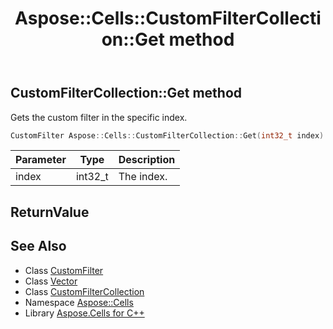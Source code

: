 ﻿---
title: Aspose::Cells::CustomFilterCollection::Get method
linktitle: Get
second_title: Aspose.Cells for C++ API Reference
description: 'Aspose::Cells::CustomFilterCollection::Get method. Gets the custom filter in the specific index in C++.'
type: docs
weight: 800
url: /cpp/aspose.cells/customfiltercollection/get/
---
## CustomFilterCollection::Get method


Gets the custom filter in the specific index.

```cpp
CustomFilter Aspose::Cells::CustomFilterCollection::Get(int32_t index)
```


| Parameter | Type | Description |
| --- | --- | --- |
| index | int32_t | The index. |

## ReturnValue



## See Also

* Class [CustomFilter](../../customfilter/)
* Class [Vector](../../vector/)
* Class [CustomFilterCollection](../)
* Namespace [Aspose::Cells](../../)
* Library [Aspose.Cells for C++](../../../)
